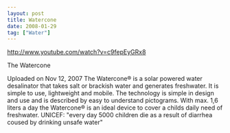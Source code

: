 ```yaml
---
layout: post
title: Watercone
date: 2008-01-29
tag: ["Water"]
---
```


http://www.youtube.com/watch?v=c9fepEyGRx8  

The Watercone

Uploaded on Nov 12, 2007
The Watercone® is a solar powered water desalinator that takes salt or brackish water and generates freshwater. It is simple to use, lightweight and mobile. The technology is simple in design and use and is described by easy to understand pictograms. With max. 1,6 liters a day the Watercone® is an ideal device to cover a childs daily need of freshwater. UNICEF: "every day 5000 children die as a result of diarrhea coused by drinking unsafe water"